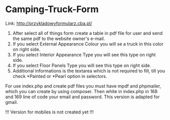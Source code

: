 # Camping-Truck-Form

Link: http://przykladowyformularz.cba.pl/

1. After select all of things form create a table in pdf file for user and send the same pdf to the website owner's e-mail.
2. If you select External Appearance Colour you will se a truck in this color on right side.
3. If you select Interior Appearance Type you will see this type on right side.
4. If you select Floor Panels Type you will see this type on right side.
5. Additional informations is the textarea which is not required to fill, till you check *Painted or *Pearl option in selectors.

For use index.php and create pdf files you must have mpdf and phpmailer, which you can create by using composer. Then white in index.php in 168 and 169 line of code your email and password. This version is adapted for gmail.

!!! Version for mobiles is not created yet !!!
